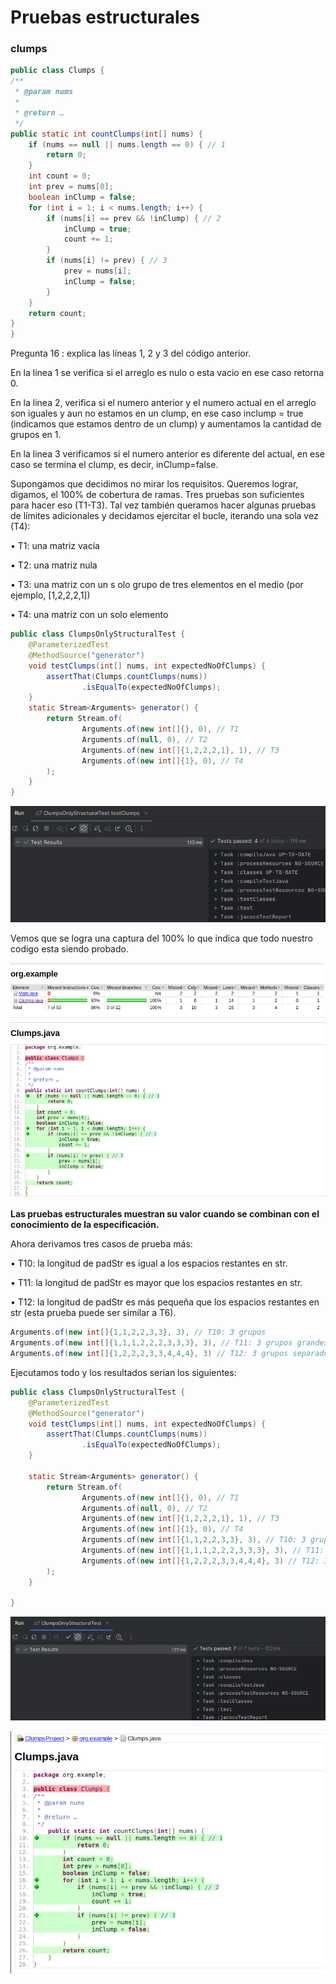 # Pruebas estructurales

### clumps

```java
public class Clumps {
/**
 * @param nums
 *
 * @return …
 */
public static int countClumps(int[] nums) {
    if (nums == null || nums.length == 0) { // 1
        return 0;
    }
    int count = 0;
    int prev = nums[0];
    boolean inClump = false;
    for (int i = 1; i < nums.length; i++) {
        if (nums[i] == prev && !inClump) { // 2
            inClump = true;
            count += 1;
        }
        if (nums[i] != prev) { // 3
            prev = nums[i];
            inClump = false;
        }
    }
    return count;
}
}
```

Pregunta 16 : explica las líneas 1, 2 y 3 del código anterior.

En la linea 1 se verifica si el arreglo es nulo o esta vacio en ese caso retorna 0.

En la linea 2, verifica si el numero anterior y el numero actual en el arreglo son iguales y aun no estamos en un clump, en ese caso
inclump = true (indicamos que estamos dentro de un clump) y aumentamos la cantidad de grupos en 1.

En la linea 3 verificamos si el numero anterior es diferente del actual, en ese caso se termina el clump, es decir, inClump=false.

Supongamos que decidimos no mirar los requisitos. Queremos lograr, digamos, el 100% de
cobertura de ramas. Tres pruebas son suficientes para hacer eso (T1-T3). Tal vez también queramos
hacer algunas pruebas de límites adicionales y decidamos ejercitar el bucle, iterando una sola vez
(T4):

• T1: una matriz vacía

• T2: una matriz nula

• T3: una matriz con un s olo grupo de tres elementos en el medio (por ejemplo, [1,2,2,2,1])

• T4: una matriz con un solo elemento

```java
public class ClumpsOnlyStructuralTest {
    @ParameterizedTest
    @MethodSource("generator")
    void testClumps(int[] nums, int expectedNoOfClumps) {
        assertThat(Clumps.countClumps(nums))
                .isEqualTo(expectedNoOfClumps);
    }
    static Stream<Arguments> generator() {
        return Stream.of(
                Arguments.of(new int[]{}, 0), // T1
                Arguments.of(null, 0), // T2
                Arguments.of(new int[]{1,2,2,2,1}, 1), // T3
                Arguments.of(new int[]{1}, 0), // T4
        );
    }
}


```

![img.png](Imagenes%2Fimg.png)

Vemos que se logra una captura del 100% lo que indica que todo nuestro codigo esta siendo probado.

![img_1.png](Imagenes%2Fimg_1.png)
![img_2.png](Imagenes%2Fimg_2.png)

**Las pruebas estructurales muestran su valor cuando se combinan con el conocimiento de la
especificación.**

Ahora derivamos tres casos de prueba más:

• T10: la longitud de padStr es igual a los espacios restantes en str.

• T11: la longitud de padStr es mayor que los espacios restantes en str.

• T12: la longitud de padStr es más pequeña que los espacios restantes en str (esta prueba
puede ser similar a T6).

```java
Arguments.of(new int[]{1,1,2,2,3,3}, 3), // T10: 3 grupos
Arguments.of(new int[]{1,1,1,2,2,2,3,3,3}, 3), // T11: 3 grupos grandes
Arguments.of(new int[]{1,2,2,2,3,3,4,4,4}, 3) // T12: 3 grupos separados
```
Ejecutamos todo y los resultados serian los siguientes:

```java
public class ClumpsOnlyStructuralTest {
    @ParameterizedTest
    @MethodSource("generator")
    void testClumps(int[] nums, int expectedNoOfClumps) {
        assertThat(Clumps.countClumps(nums))
                .isEqualTo(expectedNoOfClumps);
    }

    static Stream<Arguments> generator() {
        return Stream.of(
                Arguments.of(new int[]{}, 0), // T1
                Arguments.of(null, 0), // T2
                Arguments.of(new int[]{1,2,2,2,1}, 1), // T3
                Arguments.of(new int[]{1}, 0), // T4
                Arguments.of(new int[]{1,1,2,2,3,3}, 3), // T10: 3 grupos
                Arguments.of(new int[]{1,1,1,2,2,2,3,3,3}, 3), // T11: 3 grupos grandes
                Arguments.of(new int[]{1,2,2,2,3,3,4,4,4}, 3) // T12: 3 grupos separados
        );
    }

}
```
![img_3.png](Imagenes%2Fimg_3.png)

![img_4.png](Imagenes%2Fimg_4.png)
